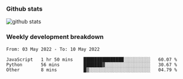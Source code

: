### Github stats

![github stats](http://github-readme-stats.vercel.app/api?username=wenwed&show_icons=true)

### Weekly development breakdown

<!--START_SECTION:waka-->

```text
From: 03 May 2022 - To: 10 May 2022

JavaScript   1 hr 50 mins    ███████████████░░░░░░░░░░   60.07 %
Python       56 mins         ███████▓░░░░░░░░░░░░░░░░░   30.67 %
Other        8 mins          █▒░░░░░░░░░░░░░░░░░░░░░░░   04.79 %
```

<!--END_SECTION:waka-->


<!--
**wenwed/wenwed** is a ✨ _special_ ✨ repository because its `README.md` (this file) appears on your GitHub profile.

Here are some ideas to get you started:

- 🔭 I’m currently working on ...
- 🌱 I’m currently learning ...
- 👯 I’m looking to collaborate on ...
- 🤔 I’m looking for help with ...
- 💬 Ask me about ...
- 📫 How to reach me: ...
- 😄 Pronouns: ...
- ⚡ Fun fact: ...
-->
